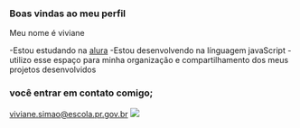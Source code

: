 ### Boas vindas ao meu perfil

Meu nome é viviane

-Estou estudando na [alura](https;//www.alura.com.br)
-Estou desenvolvendo na línguagem javaScript
-utilizo esse espaço para minha organização e compartilhamento  dos meus projetos desenvolvidos 

### você entrar em contato comigo;

viviane.simao@escola.pr.gov.br
![](https://media1.tenor.com/m/vxv0qyjMmkoAAAAd/corinthians-sccpdii.gif)
